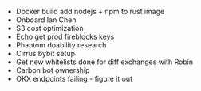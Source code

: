 - Docker build add nodejs + npm to rust image
- Onboard Ian Chen
- S3 cost optimization
- Echo get prod fireblocks keys
- Phantom doability research
- Cirrus bybit setup
- Get new whitelists done for diff exchanges with Robin
- Carbon bot ownership
- OKX endpoints failing - figure it out